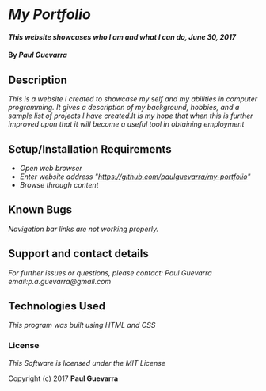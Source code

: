 # _My Portfolio_

#### _This website showcases who I am and what I can do, June 30, 2017_

#### By _**Paul Guevarra**_

## Description

_This is a website I created to showcase my self and my abilities in computer programming. It gives a description of my background, hobbies, and a sample list of projects I have created.It is my hope that when this is further improved upon that it will become a useful tool in obtaining employment_

## Setup/Installation Requirements

* _Open web browser_
* _Enter website address "https://github.com/paulguevarra/my-portfolio"_
* _Browse through content_


## Known Bugs

_Navigation bar links are not working properly._

## Support and contact details

_For further issues or questions, please contact: Paul Guevarra email:p.a.guevarra@gmail.com_

## Technologies Used

_This program was built using HTML and CSS_

### License

_This Software is licensed under the MIT License_

Copyright (c) 2017 **Paul Guevarra**
